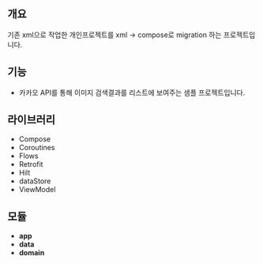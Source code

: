 ## 개요
기존 xml으로 작업한 개인프로젝트를 xml -> compose로 migration 하는 프로젝트입니다.

## 기능
* 카카오 API를 통해 이미지 검색결과를 리스트에 보여주는 샘플 프로젝트입니다.

## 라이브러리
* Compose
* Coroutines
* Flows
* Retrofit
* Hilt
* dataStore
* ViewModel
  
## 모듈
* **app** 
* **data**
* **domain**
